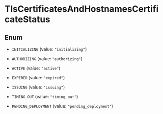 

# TlsCertificatesAndHostnamesCertificateStatus

## Enum


* `INITIALIZING` (value: `"initializing"`)

* `AUTHORIZING` (value: `"authorizing"`)

* `ACTIVE` (value: `"active"`)

* `EXPIRED` (value: `"expired"`)

* `ISSUING` (value: `"issuing"`)

* `TIMING_OUT` (value: `"timing_out"`)

* `PENDING_DEPLOYMENT` (value: `"pending_deployment"`)



